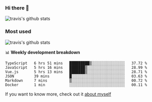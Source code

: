 ### Hi there 👋

<!--
**HondryTravis/HondryTravis** is a ✨ _special_ ✨ repository because its `README.md` (this file) appears on your GitHub profile.

Here are some ideas to get you started:

- 🔭 I’m currently working on ...
- 🌱 I’m currently learning ...
- 👯 I’m looking to collaborate on ...
- 🤔 I’m looking for help with ...
- 💬 Ask me about ...
- 📫 How to reach me: ...
- 😄 Pronouns: ...
- ⚡ Fun fact: ...
-->

![travis's github stats](https://github-readme-stats.vercel.app/api?username=HondryTravis&hide=stars)
### Most used
![travis's github stats](https://github-readme-stats.anuraghazra1.vercel.app/api/top-langs/?username=HondryTravis&layout=compact&hide_title=true)

📊 **Weekly development breakdown**

<!--START_SECTION:waka-->

```text
TypeScript   6 hrs 51 mins   █████████▒░░░░░░░░░░░░░░░   37.72 %
JavaScript   5 hrs 16 mins   ███████▒░░░░░░░░░░░░░░░░░   28.99 %
Vue.js       5 hrs 13 mins   ███████▒░░░░░░░░░░░░░░░░░   28.71 %
JSON         39 mins         █░░░░░░░░░░░░░░░░░░░░░░░░   03.63 %
Markdown     7 mins          ▒░░░░░░░░░░░░░░░░░░░░░░░░   00.72 %
Docker       1 min           ░░░░░░░░░░░░░░░░░░░░░░░░░   00.11 %
```

<!--END_SECTION:waka-->

If you want to know more, check out it [about myself](https://hondrytravis.github.io/)
